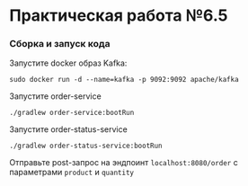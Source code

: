 # Практическая работа №6.5
### Сборка и запуск кода
Запустите docker образ Kafka:
```
sudo docker run -d --name=kafka -p 9092:9092 apache/kafka
```

Запустите order-service
```
./gradlew order-service:bootRun
```

Запустите order-status-service
```
./gradlew order-status-service:bootRun
```

Отправьте post-запрос на эндпоинт ``localhost:8080/order`` с параметрами ``product`` и ``quantity``